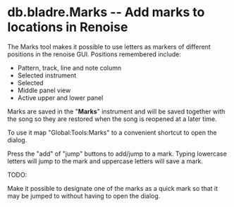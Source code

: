 # db.bladre.Marks -- Add marks to locations in Renoise

The Marks tool makes it possible to use letters as markers of different positions
in the renoise GUI. Positions remembered include:

* Pattern, track, line and note column
* Selected instrument
* Selected
* Middle panel view
* Active upper and lower panel

Marks are saved in the "________Marks________" instrument and will be saved
together with the song so they are restored when the song is reopened at a
later time.

To use it map "Global:Tools:Marks" to a convenient shortcut to open the dialog.

Press the "add" of "jump" buttons to add/jump to a mark. Typing lowercase
letters will jump to the mark and uppercase letters will save a mark.

TODO:

Make it possible to designate one of the marks as a quick mark so that it
may be jumped to without having to open the dialog.



